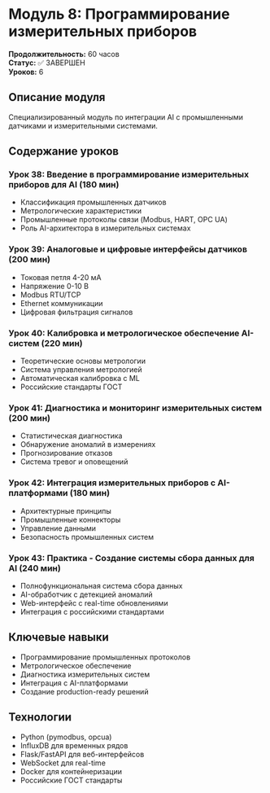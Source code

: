 # Модуль 8: Программирование измерительных приборов

**Продолжительность:** 60 часов  
**Статус:** ✅ ЗАВЕРШЕН  
**Уроков:** 6

## Описание модуля

Специализированный модуль по интеграции AI с промышленными датчиками и измерительными системами.

## Содержание уроков

### Урок 38: Введение в программирование измерительных приборов для AI (180 мин)
- Классификация промышленных датчиков
- Метрологические характеристики
- Промышленные протоколы связи (Modbus, HART, OPC UA)
- Роль AI-архитектора в измерительных системах

### Урок 39: Аналоговые и цифровые интерфейсы датчиков (200 мин)
- Токовая петля 4-20 мА
- Напряжение 0-10 В
- Modbus RTU/TCP
- Ethernet коммуникации
- Цифровая фильтрация сигналов

### Урок 40: Калибровка и метрологическое обеспечение AI-систем (220 мин)
- Теоретические основы метрологии
- Система управления метрологией
- Автоматическая калибровка с ML
- Российские стандарты ГОСТ

### Урок 41: Диагностика и мониторинг измерительных систем (200 мин)
- Статистическая диагностика
- Обнаружение аномалий в измерениях
- Прогнозирование отказов
- Система тревог и оповещений

### Урок 42: Интеграция измерительных приборов с AI-платформами (180 мин)
- Архитектурные принципы
- Промышленные коннекторы
- Управление данными
- Безопасность промышленных систем

### Урок 43: Практика - Создание системы сбора данных для AI (240 мин)
- Полнофункциональная система сбора данных
- AI-обработчик с детекцией аномалий
- Web-интерфейс с real-time обновлениями
- Интеграция с российскими стандартами

## Ключевые навыки

- Программирование промышленных протоколов
- Метрологическое обеспечение
- Диагностика измерительных систем
- Интеграция с AI-платформами
- Создание production-ready решений

## Технологии

- Python (pymodbus, opcua)
- InfluxDB для временных рядов
- Flask/FastAPI для веб-интерфейсов
- WebSocket для real-time
- Docker для контейнеризации
- Российские ГОСТ стандарты

